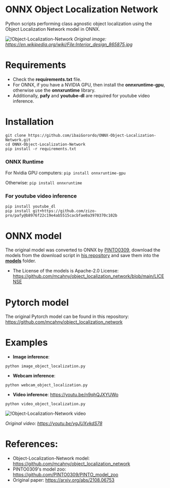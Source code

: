 # ONNX Object Localization Network
 Python scripts performing class agnostic object localization using the Object Localization Network model in ONNX.

![!Object-Localization-Network](https://github.com/ibaiGorordo/ONNX-Object-Localization-Network/blob/main/doc/img/output.jpg)
*Original image: https://en.wikipedia.org/wiki/File:Interior_design_865875.jpg*

# Requirements

 * Check the **requirements.txt** file. 
 * For ONNX, if you have a NVIDIA GPU, then install the **onnxruntime-gpu**, otherwise use the **onnxruntime** library.
 * Additionally, **pafy** and **youtube-dl** are required for youtube video inference.
 
# Installation
```
git clone https://github.com/ibaiGorordo/ONNX-Object-Localization-Network.git
cd ONNX-Object-Localization-Network
pip install -r requirements.txt
```
### ONNX Runtime
For Nvidia GPU computers:
`pip install onnxruntime-gpu`

Otherwise:
`pip install onnxruntime`

### For youtube video inference
```
pip install youtube_dl
pip install git+https://github.com/zizo-pro/pafy@b8976f22c19e4ab5515cacbfae0a3970370c102b
```

# ONNX model
The original model was converted to ONNX by [PINTO0309](https://github.com/PINTO0309), download the models from the download script in [his repository](https://github.com/PINTO0309/PINTO_model_zoo/tree/main/264_object_localization_network) and save them into the **[models](https://github.com/ibaiGorordo/ONNX-Object-Localization-Network/tree/main/models)** folder. 
- The License of the models is Apache-2.0 License: https://github.com/mcahny/object_localization_network/blob/main/LICENSE

# Pytorch model
The original Pytorch model can be found in this repository: https://github.com/mcahny/object_localization_network
 
# Examples

 * **Image inference**:
 ```
 python image_object_localization.py
 ```
 
 * **Webcam inference**:
 ```
 python webcam_object_localization.py
 ```

 * **Video inference**: https://youtu.be/n9qhQJXYUWo
 ```
 python video_object_localization.py
 ```
 ![!Object-Localization-Network video](https://github.com/ibaiGorordo/ONNX-Object-Localization-Network/blob/main/doc/img/oln_box.gif)
  
 *Original video: https://youtu.be/vgJUXvkdS78*

# References:
* Object-Localization-Network model: https://github.com/mcahny/object_localization_network
* PINTO0309's model zoo: https://github.com/PINTO0309/PINTO_model_zoo
* Original paper: https://arxiv.org/abs/2108.06753
